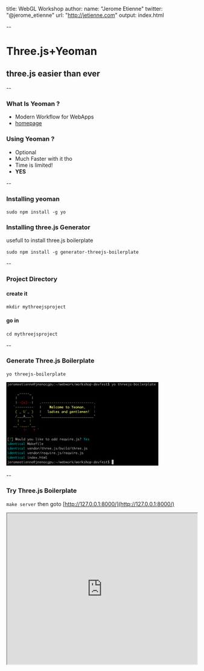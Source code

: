 title: WebGL Workshop 
author:
  name: "Jerome Etienne"
  twitter: "@jerome_etienne"
  url: "http://jetienne.com"
output: index.html

--

# Three.js+Yeoman
## three.js easier than ever

--

### What Is Yeoman ?

* Modern Workflow for WebApps
* [homepage](http://yeoman.io/)

### Using Yeoman ?

* Optional
* Much Faster with it tho
* Time is limited!
* **YES**

--

### Installing yeoman

```
sudo npm install -g yo
```

### Installing three.js Generator

usefull to install three.js boilerplate

```
sudo npm install -g generator-threejs-boilerplate
```

--

### Project Directory

#### create it

```
mkdir mythreejsproject
```

#### go in

```
cd mythreejsproject
```

--

### Generate Three.js Boilerplate

```
yo threejs-boilerplate
```

<img src="images/yeoman-threejs-boilerplate.png" style="width: 80%;"/>

--

### Try Three.js Boilerplate

```make server``` then goto [http://127.0.0.1:8000/](http://127.0.0.1:8000/)

<iframe src='http://127.0.0.1:8000/index10-postboilerplate.html' width='100%' height='400px'></iframe>

